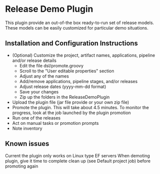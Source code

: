 # Release Demo Plugin
This plugin provide an out-of-the box ready-to-run set of release models.  These models can be easily customized for particular demo situations.

## Installation and Configuration Instructions
* (Optional) Customize the project, artifact names, applications, pipeline and/or release details
	* Edit the file dsl/promote.groovy
	* Scroll to the "User editable properties" section
	* Adjust any of the names
	* Add/remove applications, pipeline stages, and/or releases
	* Adjust release dates (yyyy-mm-dd format)
	* Save your changes
	* Zip up the folders in the ReleaseDemoPlugin
* Upload the plugin file (jar file provide or your own zip file)
* Promote the plugin.  This will take about 4.5 minutes.  To monitor the progress, look at the job launched by the plugin promotion
* Run one of the releases
* Act on manual tasks or promotion prompts
* Note inventory

## Known issues
Current the plugin only works on Linux type EF servers
When demoting plugin, give it time to complete clean up (see Default project job) before promoting again

